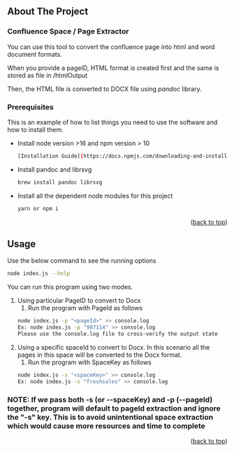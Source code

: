 ## About The Project

### Confluence Space / Page Extractor

You can use this tool to convert the confluence page into html and word document formats.

When you provide a pageID, HTML format is created first and the same is stored as file in <present-working-dir>/htmlOutput

Then, the HTML file is converted to DOCX file using _pandoc_ library.

### Prerequisites

This is an example of how to list things you need to use the software and how to install them.
* Install node version >16 and npm version > 10
  ```sh
  [Installation Guide](https://docs.npmjs.com/downloading-and-installing-node-js-and-npm)
* Install pandoc and librsvg
  ```sh
  brew install pandoc librsvg
* Install all the dependent node modules for this project
  ```sh
  yarn or npm i

<p align="right">(<a href="#readme-top">back to top</a>)</p>

<!-- USAGE EXAMPLES -->
## Usage

Use the below command to see the running options
```sh
node index.js --help
```

You can run this program using two modes. 
1. Using particular PageID to convert to Docx
   1. Run the program with PageId as follows
   ```sh
   node index.js -p "<pageId>" >> console.log
   Ex: node index.js -p "987114" >> console.log
   Please use the console.log file to cross-verify the output state
   ```
2. Using a specific spaceId to convert to Docx. In this scenario all the pages in this space will be converted to the Docx format.
   1. Run the program with SpaceKey as follows
   ```sh
   node index.js -s "<spaceKey>" >> console.log
   Ex: node index.js -s "freshsales" >> console.log
   ```
### NOTE: If we pass both -s (or --spaceKey) and -p (--pageId) together, program will default to pageId extraction and ignore the "-s" key. This is to avoid unintentional space extraction which would cause more resources and time to complete

<p align="right">(<a href="#readme-top">back to top</a>)</p>
